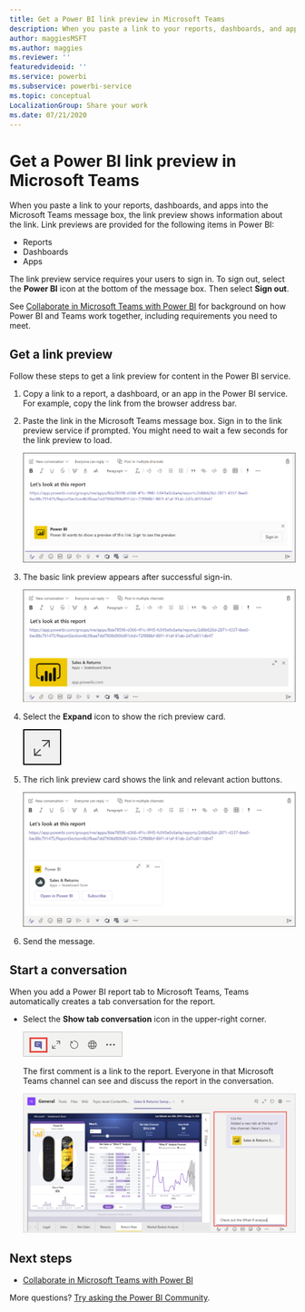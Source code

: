 ```yaml
---
title: Get a Power BI link preview in Microsoft Teams
description: When you paste a link to your reports, dashboards, and apps into the Microsoft Teams message box, the link preview shows information about the link.
author: maggiesMSFT
ms.author: maggies
ms.reviewer: ''
featuredvideoid: ''
ms.service: powerbi
ms.subservice: powerbi-service
ms.topic: conceptual
LocalizationGroup: Share your work
ms.date: 07/21/2020
---
```


# Get a Power BI link preview in Microsoft Teams

When you paste a link to your reports, dashboards, and apps into the Microsoft Teams message box, the link preview shows information about the link. Link previews are provided for the following items in Power BI:

- Reports
- Dashboards
- Apps

The link preview service requires your users to sign in. To sign out, select the **Power BI** icon at the bottom of the message box. Then select **Sign out**.

See [Collaborate in Microsoft Teams with Power BI](service-embed-report-microsoft-teams.md) for background on how Power BI and Teams work together, including requirements you need to meet.

## Get a link preview

Follow these steps to get a link preview for content in the Power BI service.

1. Copy a link to a report, a dashboard, or an app in the Power BI service. For example, copy the link from the browser address bar.

1. Paste the link in the Microsoft Teams message box. Sign in to the link preview service if prompted. You might need to wait a few seconds for the link preview to load.

    ![Screenshot of Sign in to Power B I bot.](media/service-teams-link-preview/service-teams-link-preview-sign-in-needed.png)

1. The basic link preview appears after successful sign-in.

    ![Screenshot of Basic link preview.](media/service-teams-link-preview/service-teams-link-preview-basic.png)

1. Select the **Expand** icon to show the rich preview card.

    ![Screenshot of Expand icon.](media/service-teams-link-preview/service-teams-link-preview-expand-icon.png)

1. The rich link preview card shows the link and relevant action buttons.

    ![Screenshot of Rich link preview card.](media/service-teams-link-preview/service-teams-link-preview-nice-card.png)

1. Send the message.

## Start a conversation

When you add a Power BI report tab to Microsoft Teams, Teams automatically creates a tab conversation for the report.

- Select the **Show tab conversation** icon in the upper-right corner.

    ![Screenshot of Show tab conversation icon.](media/service-teams-link-preview/power-bi-teams-conversation-icon.png)

    The first comment is a link to the report. Everyone in that Microsoft Teams channel can see and discuss the report in the conversation.

    ![Screenshot of Tab conversation.](media/service-teams-link-preview/power-bi-teams-conversation-tab.png)

## Next steps

- [Collaborate in Microsoft Teams with Power BI](service-embed-report-microsoft-teams.md)

More questions? [Try asking the Power BI Community](https://community.powerbi.com/).
